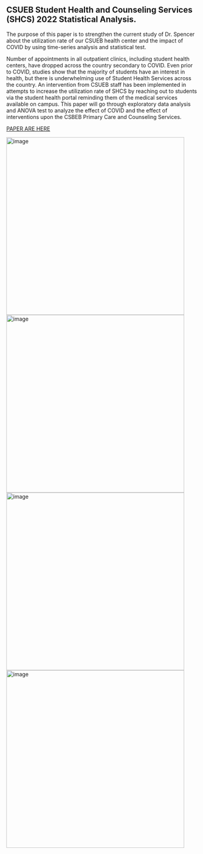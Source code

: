 ## CSUEB Student Health and Counseling Services (SHCS) 2022 Statistical Analysis.

The purpose of this paper is to strengthen the current study of Dr. Spencer about the utilization rate of our CSUEB health center and the impact of COVID by using time-series analysis and statistical test. 

Number of appointments in all outpatient clinics, including student health centers, have dropped across the country secondary to COVID. Even prior to COVID, studies show that the majority of students have an interest in health, but there is underwhelming use of Student Health Services across the country. An intervention from CSUEB staff has been implemented in attempts to increase the utilization rate of SHCS by reaching out to students via the student health portal reminding them of the medical services available on campus. This paper will go through exploratory data analysis and ANOVA test to analyze the effect of COVID and the effect of interventions upon the CSBEB Primary Care and Counseling Services.

[PAPER ARE HERE](https://github.com/atndan/-SHCS-Utilization-Study-CSUEB-2022/blob/main/final%20paper.pdf)

<img width="468" alt="image" src="https://user-images.githubusercontent.com/91353356/195479739-52aacf28-3ff4-40f6-b7cd-9c2eb6c4dfec.png">
<img width="468" alt="image" src="https://user-images.githubusercontent.com/91353356/195479756-a4cf6608-2f10-4335-98b8-83caa67aebf8.png">
<img width="468" alt="image" src="https://user-images.githubusercontent.com/91353356/195479762-4a88e387-09f9-4159-84c8-b4103f5db544.png">
<img width="468" alt="image" src="https://user-images.githubusercontent.com/91353356/195479783-22599091-d213-4665-93cf-bc78c20902a4.png">
